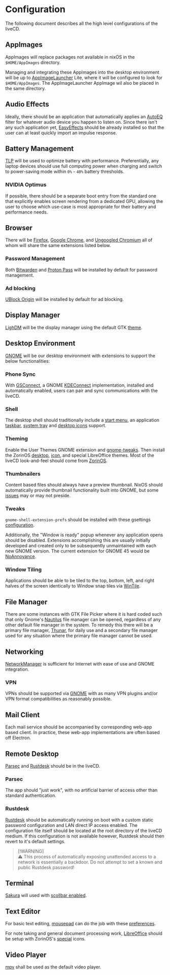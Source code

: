 # Configuration

The following document describes all the high level configurations of the liveCD.

## AppImages

AppImages will replace packages not available in nixOS in the `$HOME/AppImages` directory.

Managing and integrating these AppImages into the desktop environment will be up to [AppImageLauncher](https://github.com/TheAssassin/AppImageLauncher) Lite, where it will be configured to look for `$HOME/AppImages`. The AppImageLauncher AppImage wil also be placed in the same directory.

## Audio Effects

Ideally, there should be an application that automatically applies an [AutoEQ](https://autoeq.app/) filter for whatever audio device you happen to listen on. Since there isn't any such application yet, [EasyEffects](https://github.com/wwmm/easyeffects) should be already installed so that the user can at least quickly import an impulse response.

## Battery Management

[TLP](https://github.com/linrunner/TLP) will be used to optimize battery with performance. Preferentially, any laptop devices should use full computing power when charging and switch to power-saving mode within `0%` - `40%` battery thresholds.

### NVIDIA Optimus

If possible, there should be a separate boot entry from the standard one that explicitly enables screen rendering from a dedicated GPU, allowing the user to choose which use-case is most appropriate for their battery and performance needs.

## Browser

There will be [Firefox](https://www.mozilla.org/en-US/firefox/browsers/), [Google Chrome](https://www.google.com/chrome/), and [Ungoogled Chromium](https://ungoogled-software.github.io/) all of whom will share the same extensions listed below.

### Password Management

Both [Bitwarden](https://bitwarden.com/) and [Proton Pass](https://proton.me/pass) will be installed by default for password management.

### Ad blocking

[UBlock Origin](https://ublockorigin.com/) will be installed by default for ad blocking.

## Display Manager

[LighDM](https://github.com/canonical/lightdm) will be the display manager using the default GTK [theme](#theming).

## Desktop Environment

[GNOME](https://www.gnome.org/) will be our desktop environment with extensions to support the below functionalities:
 
### Phone Sync

With [GSConnect](https://extensions.gnome.org/extension/1319/gsconnect/), a GNOME [KDEConnect](https://kdeconnect.kde.org/) implementation, installed and automatically enabled, users can pair and sync communications with the liveCD.

### Shell

The desktop shell should traditionally include a [start menu](https://extensions.gnome.org/extension/3628/arcmenu/), an application [taskbar](https://extensions.gnome.org/extension/1160/dash-to-panel/), [system tray](https://extensions.gnome.org/extension/615/appindicator-support/) and [desktop icons](https://extensions.gnome.org/extension/2087/desktop-icons-ng-ding/) support.

### Theming

Enable the User Themes GNOME extension and [gnome-tweaks](https://gitlab.gnome.org/GNOME/gnome-tweaks). Then install the ZorinOS [desktop](https://github.com/ZorinOS/zorin-desktop-themes), [icon](https://github.com/ZorinOS/zorin-icon-themes), and special LibreOffice themes. Most of the liveCD look-and-feel should come from [ZorinOS](https://zorin.com/os/).

[comment - Update the desktop background picture-uri once a path of known background images are found]: #

### Thumbnailers

Content based files should always have a preview thumbnail. NixOS should automatically provide thumbnail functionality built into GNOME, but some [issues](https://github.com/NixOS/nixpkgs/issues/200714) may or may not preside.

### Tweaks

`gnome-shell-extension-prefs` should be installed with these gsettings [configuration](settings.md#tweaks).

Additionally, the "Window is ready" popup whenever any application opens should be disabled. Extensions accomplishing this are usually initially developed and created only to be subsequently unmaintained with each new GNOME version. The current extension for GNOME 45 would be [NoAnnoyance](https://extensions.gnome.org/extension/6109/noannoyance-fork/).

[comment - Always update this section's current working extension for "Window is ready" for the liveCD's current version]: #

### Window Tiling

Applications should be able to be tiled to the top, bottom, left, and right halves of the screen identically to Window snap tiles via [WinTile](https://extensions.gnome.org/extension/1723/wintile-windows-10-window-tiling-for-gnome/).

## File Manager

There are some instances with GTK File Picker where it is hard coded such that only Gnome's [Nautilus](https://github.com/GNOME/nautilus) file manager can be opened, regardless of any other default file manager in the system. To remedy this there will be a primary file manager, [Thunar](https://gitlab.xfce.org/xfce/thunar), for daily use and a secondary file manager used for any situation where the primary file manager cannot be used. 

[comment - Make an explicit reference to the GNOME section in the future]: #

## Networking

[NetworkManager](https://networkmanager.dev/) is sufficient for Internet with ease of use and GNOME integration. 

### VPN

VPNs should be supported via [GNOME](#desktop-environment) with as many VPN plugins and/or VPN format compatibilities as reasonably possible. 

## Mail Client

Each mail service should be accompanied by corresponding web-app based client. In practice, these web-app implementations are often based off Electron.

## Remote Desktop

[Parsec](https://parsec.app) and [Rustdesk](https://rustdesk.com/) should be in the liveCD.

### Parsec

The app should "just work", with no artificial barrier of access other than standard authentication.

### Rustdesk

[Rustdesk](https://rustdesk.com/) should be automatically running on boot with a custom static password configuration and LAN direct IP access enabled. The configuration file itself should be located at the root directory of the liveCD medium. If this configuration is not available however, Rustdesk should then revert to it's default settings. 

> [!WARNING]\
> :warning: This process of automatically exposing unattended access to a network is essentially a backdoor. Do not attempt to set a known and public Rustdesk password!

## Terminal

[Sakura](https://github.com/dabisu/sakura) will used with [scollbar enabled](settings.md#terminal). 

## Text Editor

For basic text editing, [mousepad](https://github.com/xfce-mirror/mousepad) can do the job with these [preferences](settings.md#text-editor).

For note taking and general document processing work, [LibreOffice](https://www.libreoffice.org/) should be setup with ZorinOS's [special](#theming) icons.

## Video Player

[mpv](https://mpv.io/) shall be used as the default video player.
